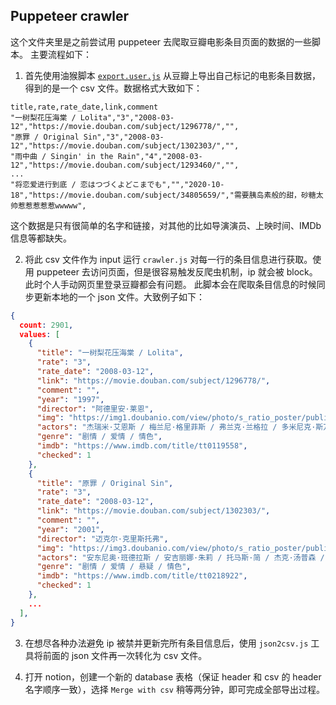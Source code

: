 ## Puppeteer crawler

这个文件夹里是之前尝试用 puppeteer 去爬取豆瓣电影条目页面的数据的一些脚本。
主要流程如下：

1. 首先使用油猴脚本 [`export.user.js`](../export.user.js) 从豆瓣上导出自己标记的电影条目数据，得到的是一个 csv 文件。数据格式大致如下：

```csv
title,rate,rate_date,link,comment
"一树梨花压海棠 / Lolita","3","2008-03-12","https://movie.douban.com/subject/1296778/","",
"原罪 / Original Sin","3","2008-03-12","https://movie.douban.com/subject/1302303/","",
"雨中曲 / Singin' in the Rain","4","2008-03-12","https://movie.douban.com/subject/1293460/","",
...
"将恋爱进行到底 / 恋はつづくよどこまでも","","2020-10-18","https://movie.douban.com/subject/34805659/","需要胰岛素般的甜，砂糖太帅惹惹惹惹惹wwwww",
```

这个数据是只有很简单的名字和链接，对其他的比如导演演员、上映时间、IMDb 信息等都缺失。

2. 将此 csv 文件作为 input 运行 `crawler.js` 对每一行的条目信息进行获取。使用 puppeteer 去访问页面，但是很容易触发反爬虫机制，ip 就会被 block。此时个人手动网页里登录豆瓣都会有问题。
此脚本会在爬取条目信息的时候同步更新本地的一个 json 文件。大致例子如下：

```json
{
  count: 2901,
  values: [
    {
      "title": "一树梨花压海棠 / Lolita",
      "rate": "3",
      "rate_date": "2008-03-12",
      "link": "https://movie.douban.com/subject/1296778/",
      "comment": "",
      "year": "1997",
      "director": "阿德里安·莱恩",
      "img": "https://img1.doubanio.com/view/photo/s_ratio_poster/public/p571119308.webp",
      "actors": "杰瑞米·艾恩斯 / 梅兰尼·格里菲斯 / 弗兰克·兰格拉 / 多米尼克·斯万 / 苏珊妮·谢泼德 / 基思·雷丁 / 埃琳·J·迪安 / 琼·格洛弗 / 帕特·珀金斯 / 埃德·格雷迪 / 安吉拉·佩顿 / 本·西尔弗斯通 / 爱玛·格里菲斯·马琳 / 罗纳德·皮卡普 / 迈克尔·卡尔金 / 安娜贝勒.艾裴逊 / 迈克尔·多兰 / 哈莉·赫里什 / 约翰·福兰克林·罗宾斯 / 缪斯·沃森",
      "genre": "剧情 / 爱情 / 情色",
      "imdb": "https://www.imdb.com/title/tt0119558",
      "checked": 1
    },
    {
      "title": "原罪 / Original Sin",
      "rate": "3",
      "rate_date": "2008-03-12",
      "link": "https://movie.douban.com/subject/1302303/",
      "comment": "",
      "year": "2001",
      "director": "迈克尔·克里斯托弗",
      "img": "https://img3.doubanio.com/view/photo/s_ratio_poster/public/p2563026581.webp",
      "actors": "安东尼奥·班德拉斯 / 安吉丽娜·朱莉 / 托马斯·简 / 杰克·汤普森 / Allison Mackie / 乔安·普林格尔 / 詹姆斯·哈文 / Lisa Owen / 格里高利·伊齐恩",
      "genre": "剧情 / 爱情 / 悬疑 / 情色",
      "imdb": "https://www.imdb.com/title/tt0218922",
      "checked": 1
    },
    ...
  ],
}
```

3. 在想尽各种办法避免 ip 被禁并更新完所有条目信息后，使用 `json2csv.js` 工具将前面的 json 文件再一次转化为 csv 文件。

4. 打开 notion，创建一个新的 database 表格（保证 header 和 csv 的 header 名字顺序一致），选择 `Merge with csv` 稍等两分钟，即可完成全部导出过程。
